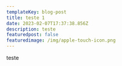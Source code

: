 ```yaml
---
templateKey: blog-post
title: teste 1
date: 2023-02-07T17:37:38.856Z
description: teste
featuredpost: false
featuredimage: /img/apple-touch-icon.png
---
```

t﻿este